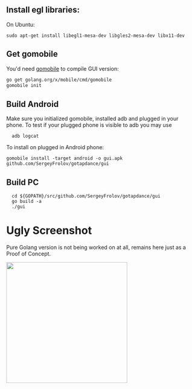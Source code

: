 ## Install egl libraries:
On Ubuntu:
```
sudo apt-get install libegl1-mesa-dev libgles2-mesa-dev libx11-dev
```

## Get gomobile
You'd need [gomobile](https://godoc.org/golang.org/x/mobile/cmd/gomobile) to compile GUI version:
 ```bash
 go get golang.org/x/mobile/cmd/gomobile
 gomobile init
```

## Build Android
Make sure you initialized gomobile, installed adb and plugged in your phone.
To test if your plugged phone is visible to adb you may use
```
  adb logcat
```
To install on plugged in Android phone:
```
gomobile install -target android -o gui.apk github.com/SergeyFrolov/gotapdance/gui
```
## Build PC
```
  cd ${GOPATH}/src/github.com/SergeyFrolov/gotapdance/gui
  go build -a
  ./gui
```

# Ugly Screenshot
Pure Golang version is not being worked on at all, remains here just as a Proof of Concept.

<img src="https://cloud.githubusercontent.com/assets/5443147/20784804/e2f3e388-b759-11e6-851b-e12caa759715.jpg" width="320">
